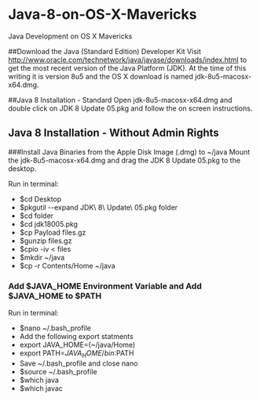 Java-8-on-OS-X-Mavericks
======================

Java Development on OS X Mavericks

##Download the Java (Standard Edition) Developer Kit 
Visit http://www.oracle.com/technetwork/java/javase/downloads/index.html to get the most recent version of the Java Platform (JDK). At the time of this writing it is version 8u5 and the OS X download is named jdk-8u5-macosx-x64.dmg.

##Java 8 Installation - Standard
Open jdk-8u5-macosx-x64.dmg and double click on JDK 8 Update 05.pkg and follow the on screen instructions.

## Java 8 Installation - Without Admin Rights

###Install Java Binaries from the Apple Disk Image (.dmg) to ~/java
Mount the jdk-8u5-macosx-x64.dmg and drag the JDK 8 Update 05.pkg to the desktop.

Run in terminal: 
* $cd Desktop
* $pkgutil --expand JDK\ 8\ Update\ 05.pkg folder
* $cd folder
* $cd jdk18005.pkg
* $cp Payload files.gz
* $gunzip files.gz
* $cpio -iv < files
* $mkdir ~/java
* $cp -r Contents/Home ~/java 

### Add $JAVA_HOME Environment Variable and Add $JAVA_HOME to $PATH
Run in terminal:
* $nano ~/.bash_profile
* Add the following export statments
* export JAVA_HOME=(~/java/Home)
* export PATH=$JAVA_HOME/bin:$PATH
* Save ~/.bash_profile and close nano
* $source ~/.bash_profile
* $which java
* $which javac

